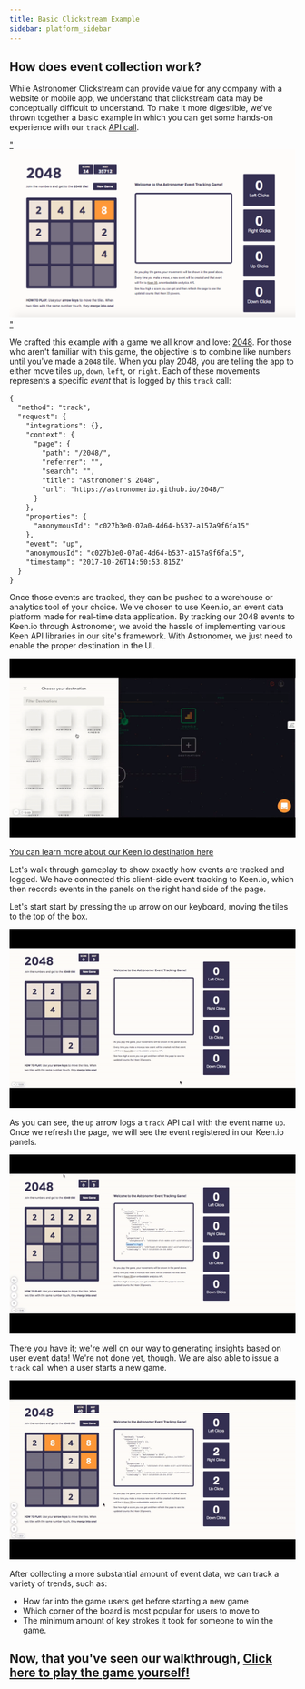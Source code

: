 ```yaml
---
title: Basic Clickstream Example
sidebar: platform_sidebar
---
```


## How does event collection work?

While Astronomer Clickstream can provide value for any company with a website or mobile app, we understand that clickstream data may be conceptually difficult to understand. To make it more digestible, we've thrown together a basic example in which you can get some hands-on experience with our `track` [API call](../calls.html).

<a href="https://astronomerio.github.io/2048/" target="_blank">"![2048-4](../../images/2048-4.png)"</a>

We crafted this example with a game we all know and love: [2048](https://astronomerio.github.io/2048/). For those who aren't familiar with this game, the objective is to combine like numbers until you've made a `2048` tile. When you play 2048, you are telling the app to either move tiles `up`, `down`, `left`, or `right`. Each of these movements represents a specific *event* that is logged by this `track` call:

```
{
  "method": "track",
  "request": {
    "integrations": {},
    "context": {
      "page": {
        "path": "/2048/",
        "referrer": "",
        "search": "",
        "title": "Astronomer's 2048",
        "url": "https://astronomerio.github.io/2048/"
      }
    },
    "properties": {
      "anonymousId": "c027b3e0-07a0-4d64-b537-a157a9f6fa15"
    },
    "event": "up",
    "anonymousId": "c027b3e0-07a0-4d64-b537-a157a9f6fa15",
    "timestamp": "2017-10-26T14:50:53.815Z"
  }
}
```

Once those events are tracked, they can be pushed to a warehouse or analytics tool of your choice. We've chosen to use Keen.io, an event data platform made for real-time data application. By tracking our 2048 events to Keen.io through Astronomer, we avoid the hassle of implementing various Keen API libraries in our site's framework. With Astronomer, we just need to enable the proper destination in the UI.

![2048-5](../../images/2048-5.gif)

[You can learn more about our Keen.io destination here](destinations/keen-io.html)

Let's walk through gameplay to show exactly how events are tracked and logged. We have connected this client-side event tracking to Keen.io, which then records events in the panels on the right hand side of the page.

Let's start start by pressing the `up` arrow on our keyboard, moving the tiles to the top of the box.

![2048-1](../../images/2048-1.gif)

As you can see, the `up` arrow logs a `track` API call with the event name `up`. Once we refresh the page, we will see the event registered in our Keen.io panels.

![2048-2](../../images/2048-2.gif)

There you have it; we're well on our way to generating insights based on user event data! We're not done yet, though. We are also able to issue a `track` call when a user starts a new game.

![2048-3](../../images/2048-3.gif)

After collecting a more substantial amount of event data, we can track a variety of trends, such as:
* How far into the game users get before starting a new game
* Which corner of the board is most popular for users to move to
* The minimum amount of key strokes it took for someone to win the game.


## Now, that you've seen our walkthrough, <a href="https://astronomerio.github.io/2048/" target="_blank">Click here to play the game yourself!</a>
